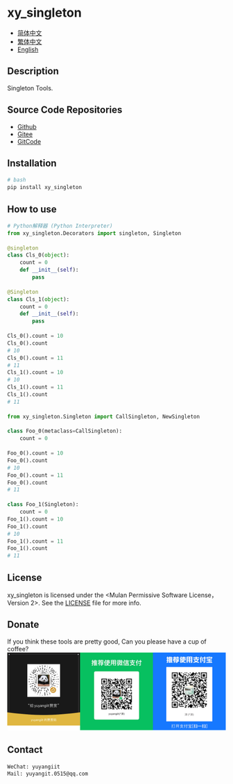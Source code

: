 # xy_singleton

- [简体中文](README_zh_CN.md)
- [繁体中文](README_zh_TW.md)
- [English](README_en.md)

## Description
Singleton Tools.

## Source Code Repositories

- <a href="https://github.com/xy-base/xy_singleton.git" target="_blank">Github</a>  
- <a href="https://gitee.com/xy-opensource/xy_singleton.git" target="_blank">Gitee</a>  
- <a href="https://gitcode.com/xy-opensource/xy_singleton.git" target="_blank">GitCode</a>  

## Installation

```bash
# bash
pip install xy_singleton
```

## How to use

```python
# Python解释器 (Python Interpreter)
from xy_singleton.Decorators import singleton, Singleton

@singleton
class Cls_0(object):
    count = 0
    def __init__(self):
        pass

@Singleton
class Cls_1(object):
    count = 0
    def __init__(self):
        pass

Cls_0().count = 10
Cls_0().count
# 10
Cls_0().count = 11
# 11
Cls_1().count = 10
# 10
Cls_1().count = 11
Cls_1().count
# 11

from xy_singleton.Singleton import CallSingleton, NewSingleton

class Foo_0(metaclass=CallSingleton):
    count = 0

Foo_0().count = 10
Foo_0().count
# 10
Foo_0().count = 11
Foo_0().count
# 11

class Foo_1(Singleton):
    count = 0
Foo_1().count = 10
Foo_1().count
# 10
Foo_1().count = 11
Foo_1().count
# 11

```

## License
xy_singleton is licensed under the <Mulan Permissive Software License，Version 2>. See the [LICENSE](../LICENSE) file for more info.

## Donate

If you think these tools are pretty good, Can you please have a cup of coffee?  
![Pay-Total](./Pay-Total.png)  

## Contact

```
WeChat: yuyangiit
Mail: yuyangit.0515@qq.com
```